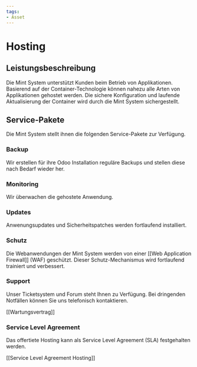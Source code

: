 ```yaml
---
tags:
- Asset
---
```

# Hosting

## Leistungsbeschreibung

Die Mint System unterstützt Kunden beim Betrieb von Applikationen. Basierend auf der Container-Technologie können nahezu alle Arten von Applikationen gehostet werden. Die sichere Konfiguration und laufende Aktualisierung der Container wird durch die Mint System sichergestellt.

## Service-Pakete

Die Mint System stellt ihnen die folgenden Service-Pakete zur Verfügung.

### Backup

Wir erstellen für ihre Odoo Installation reguläre Backups und stellen diese nach Bedarf wieder her.

### Monitoring

Wir überwachen die gehostete Anwendung.

### Updates

Anwenungsupdates und Sicherheitspatches werden fortlaufend installiert.

### Schutz

Die Webanwendungen der Mint System werden von einer [[Web Application Firewall]] (WAF) geschützt. Dieser Schutz-Mechanismus wird fortlaufend trainiert und verbessert.

### Support

Unser Ticketsystem und Forum steht Ihnen zu Verfügung. Bei dringenden Notfällen können Sie uns telefonisch kontaktieren.

[[Wartungsvertrag]]

### Service Level Agreement

Das offertiete Hosting kann als Service Level Agreement (SLA) festgehalten werden.

[[Service Level Agreement Hosting]]